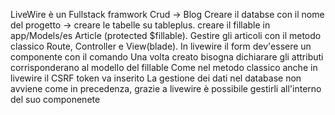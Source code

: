 LiveWire è un Fullstack framwork
Crud -> Blog 
Creare il databse con il nome del progetto -> creare le tabelle su tableplus.
creare il fillable in app/Models/es Article (protected $fillable).
Gestire gli articoli con il metodo classico Route, Controller e View(blade).
In livewire il form dev'essere un componente con il comando <!--* php artisan make:livewire ArticleCreateForm -->
Una volta creato bisogna dichiarare gli attributi corrisponderano al modello del fillable
Come nel metodo classico anche in livewire il CSRF token va inserito
La gestione dei dati nel database non avviene come in precedenza, grazie a livewire è possibile gestirli all'interno del suo componenete

